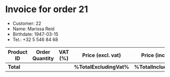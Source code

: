 # Invoice for order 21

- Customer: 22
- Name: Marissa Reid
- Birthdate: 1947-03-15
- Tel.: +32 5 546 84 68

| Product ID | Order Quantity | VAT (%) | Price (excl. vat) | Price (incl. VAT) |
|------------|----------------|---------|-------------------|-------------------|
| **Total** |                 |         | **%TotalExcludingVat%**| **%TotalIncludingVat%** |


